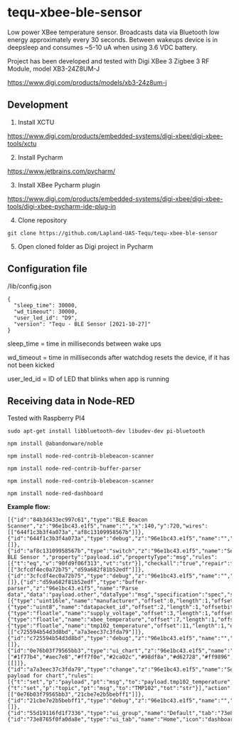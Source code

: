 # tequ-xbee-ble-sensor

Low power XBee temperature sensor. Broadcasts data via Bluetooth low energy approximately every 30 seconds. Between wakeups device is in deepsleep and consumes ~5-10 uA when using 3.6 VDC battery.

Project has been developed and tested with Digi XBee 3 Zigbee 3 RF Module, model XB3-24Z8UM-J

https://www.digi.com/products/models/xb3-24z8um-j


## Development 

1. Install XCTU

https://www.digi.com/products/embedded-systems/digi-xbee/digi-xbee-tools/xctu

2. Install Pycharm

https://www.jetbrains.com/pycharm/

3. Install XBee Pycharm plugin

https://www.digi.com/products/embedded-systems/digi-xbee/digi-xbee-tools/digi-xbee-pycharm-ide-plug-in

4. Clone repository

```
git clone https://github.com/Lapland-UAS-Tequ/tequ-xbee-ble-sensor
```

5. Open cloned folder as Digi project in Pycharm


## Configuration file

/lib/config.json

```
{
  "sleep_time": 30000,
  "wd_timeout": 30000,
  "user_led_id": "D9",
  "version": "Tequ - BLE Sensor [2021-10-27]"
}
```

sleep_time = time in milliseconds between wake ups 

wd_timeout = time in milliseconds after watchdog resets the device, if it has not been kicked

user_led_id = ID of LED that blinks when app is running


## Receiving data in Node-RED 

Tested with Raspberry PI4

```
sudo apt-get install libbluetooth-dev libudev-dev pi-bluetooth
```

```
npm install @abandonware/noble
```
```
npm install node-red-contrib-blebeacon-scanner
```
```
npm install node-red-contrib-buffer-parser
```
```
npm install node-red-contrib-blebeacon-scanner
```
```
npm install node-red-dashboard
```

**Example flow:**

```
[{"id":"84b3d433ec997c61","type":"BLE Beacon Scanner","z":"96e1bc43.e1f5","name":"","x":140,"y":720,"wires":[["644f1c3b3f4a073a","af8c13109958567b"]]},{"id":"644f1c3b3f4a073a","type":"debug","z":"96e1bc43.e1f5","name":"","active":true,"tosidebar":true,"console":false,"tostatus":false,"complete":"true","targetType":"full","statusVal":"","statusType":"auto","x":330,"y":680,"wires":[]},{"id":"af8c13109958567b","type":"switch","z":"96e1bc43.e1f5","name":"Select BLE Sensor ","property":"payload.id","propertyType":"msg","rules":[{"t":"eq","v":"90fd9f06f313","vt":"str"}],"checkall":"true","repair":false,"outputs":1,"x":370,"y":720,"wires":[["3cfcdf4ec0a72b75","d59a682f81b52edf"]]},{"id":"3cfcdf4ec0a72b75","type":"debug","z":"96e1bc43.e1f5","name":"","active":false,"tosidebar":true,"console":false,"tostatus":false,"complete":"true","targetType":"full","statusVal":"","statusType":"auto","x":550,"y":680,"wires":[]},{"id":"d59a682f81b52edf","type":"buffer-parser","z":"96e1bc43.e1f5","name":"Parse data","data":"payload.other","dataType":"msg","specification":"spec","specificationType":"ui","items":[{"type":"uint16le","name":"manufacturer","offset":0,"length":1,"offsetbit":0,"scale":"1","mask":""},{"type":"uint8","name":"datapacket_id","offset":2,"length":1,"offsetbit":0,"scale":"1","mask":""},{"type":"floatle","name":"supply_voltage","offset":3,"length":1,"offsetbit":0,"scale":"0.001","mask":""},{"type":"floatle","name":"xbee_temperature","offset":7,"length":1,"offsetbit":0,"scale":"1","mask":""},{"type":"floatle","name":"tmp102_temperature","offset":11,"length":1,"offsetbit":0,"scale":"1","mask":""}],"swap1":"","swap2":"","swap3":"","swap1Type":"swap","swap2Type":"swap","swap3Type":"swap","msgProperty":"payload","msgPropertyType":"str","resultType":"keyvalue","resultTypeType":"output","multipleResult":false,"fanOutMultipleResult":false,"setTopic":true,"outputs":1,"x":570,"y":720,"wires":[["c725594b54d3d8bd","a7a3eec37c3fda79"]]},{"id":"c725594b54d3d8bd","type":"debug","z":"96e1bc43.e1f5","name":"","active":true,"tosidebar":true,"console":false,"tostatus":false,"complete":"true","targetType":"full","statusVal":"","statusType":"auto","x":730,"y":680,"wires":[]},{"id":"0e76b03f79565bb3","type":"ui_chart","z":"96e1bc43.e1f5","name":"","group":"55d19116fd1f7336","order":0,"width":0,"height":0,"label":"chart","chartType":"line","legend":"false","xformat":"HH:mm:ss","interpolate":"linear","nodata":"","dot":false,"ymin":"","ymax":"","removeOlder":1,"removeOlderPoints":"","removeOlderUnit":"3600","cutout":0,"useOneColor":false,"useUTC":false,"colors":["#1f77b4","#aec7e8","#ff7f0e","#2ca02c","#98df8a","#d62728","#ff9896","#9467bd","#c5b0d5"],"outputs":1,"useDifferentColor":false,"x":970,"y":720,"wires":[[]]},{"id":"a7a3eec37c3fda79","type":"change","z":"96e1bc43.e1f5","name":"Set payload for chart","rules":[{"t":"set","p":"payload","pt":"msg","to":"payload.tmp102_temperature","tot":"msg"},{"t":"set","p":"topic","pt":"msg","to":"TMP102","tot":"str"}],"action":"","property":"","from":"","to":"","reg":false,"x":780,"y":720,"wires":[["0e76b03f79565bb3","21cbe7e2b5bebff1"]]},{"id":"21cbe7e2b5bebff1","type":"debug","z":"96e1bc43.e1f5","name":"","active":true,"tosidebar":true,"console":false,"tostatus":false,"complete":"true","targetType":"full","statusVal":"","statusType":"auto","x":970,"y":680,"wires":[]},{"id":"55d19116fd1f7336","type":"ui_group","name":"Default","tab":"73e8765f0fa0da8e","order":1,"disp":true,"width":"18","collapse":false},{"id":"73e8765f0fa0da8e","type":"ui_tab","name":"Home","icon":"dashboard","disabled":false,"hidden":false}]
```
